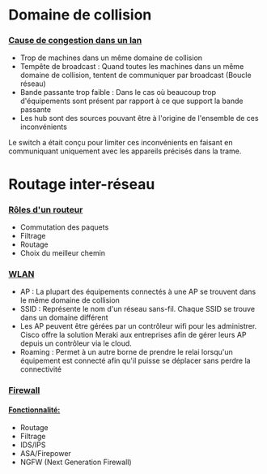 # Domaine de collision



### <u>Cause de congestion dans un lan</u>

- Trop de machines dans un même domaine de collision
- Tempête de broadcast : Quand toutes les machines dans un même domaine de collision, tentent de communiquer par broadcast (Boucle réseau)
- Bande passante trop faible : Dans le cas où beaucoup trop d'équipements sont présent par rapport à ce que support la bande passante
- Les hub sont des sources pouvant être à l'origine de l'ensemble de ces inconvénients

Le switch a était conçu pour limiter ces inconvénients en faisant en communiquant uniquement avec les appareils précisés dans la trame.



# Routage inter-réseau



### <u>Rôles d'un routeur</u>

- Commutation des paquets
- Filtrage
- Routage
- Choix du meilleur chemin

### <u>WLAN</u>

- AP : La plupart des équipements connectés à une AP se trouvent dans le même domaine de collision
- SSID : Représente le nom d'un réseau sans-fil. Chaque SSID se trouve dans un domaine différent
- Les AP peuvent être gérées par un contrôleur wifi pour les administrer. Cisco offre la solution Meraki aux entreprises afin de gérer leurs AP depuis un contrôleur via le cloud.
- Roaming : Permet à un autre borne de prendre le relai lorsqu'un équipement est connecté afin qu'il puisse se déplacer sans perdre la connectivité

### <u>Firewall</u>

#### <u>Fonctionnalité:</u>

- Routage
- Filtrage
- IDS/IPS
- ASA/Firepower
- NGFW (Next Generation Firewall)

